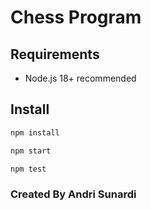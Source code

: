 # Chess Program

## Requirements

- Node.js 18+ recommended

## Install

```bash
npm install

npm start

npm test
```

### Created By Andri Sunardi
